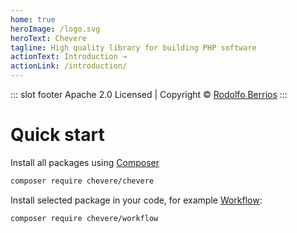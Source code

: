 ```yaml
---
home: true
heroImage: /logo.svg
heroText: Chevere
tagline: High quality library for building PHP software
actionText: Introduction →
actionLink: /introduction/
---
```


::: slot footer
Apache 2.0 Licensed | Copyright © [Rodolfo Berrios](https://rodolfoberrios.com)
:::

# Quick start

Install all packages using [Composer](https://packagist.org/packages/chevere/chevere)

```sh
composer require chevere/chevere
```

Install selected package in your code, for example [Workflow](./packages/workflow.md):

```sh
composer require chevere/workflow
```
